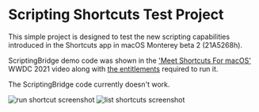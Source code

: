 
# Scripting Shortcuts Test Project

This simple project is designed to test the new scripting capabilities introduced in the Shortcuts app in macOS Monterey beta 2 (21A5268h).

ScriptingBridge demo code was shown in the ['Meet Shortcuts For macOS'][1] WWDC 2021 video along with [the entitlements][2] required to run it.
 
The ScriptingBridge code currently doesn't work.
 
![run shortcut screenshot](https://imgur.com/Z5v0eN3)
![list shortcuts screenshot](https://imgur.com/2sDpYsK)
 
[1]: https://developer.apple.com/videos/play/wwdc2021/10232/?time=1559
[2]: https://developer.apple.com/library/archive/documentation/Miscellaneous/Reference/EntitlementKeyReference/Chapters/AppSandboxTemporaryExceptionEntitlements.html#//apple_ref/doc/uid/TP40011195-CH5-SW1
